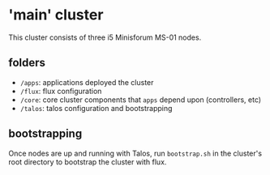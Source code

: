 # 'main' cluster

<!--include-start-->

This cluster consists of three i5 Minisforum MS-01 nodes.

## folders

- `/apps`: applications deployed the cluster
- `/flux`: flux configuration
- `/core`: core cluster components that `apps` depend upon (controllers, etc)
- `/talos`: talos configuration and bootstrapping

## bootstrapping

Once nodes are up and running with Talos, run `bootstrap.sh` in the cluster's root directory to bootstrap the cluster with flux.

<!--include-end-->
